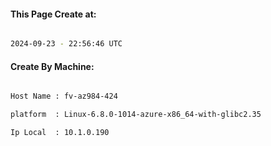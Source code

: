 
   
#### This Page Create at:

```bash

2024-09-23 - 22:56:46 UTC

```

#### Create By Machine:

```bash

Host Name : fv-az984-424

platform  : Linux-6.8.0-1014-azure-x86_64-with-glibc2.35

Ip Local  : 10.1.0.190

```


